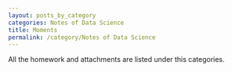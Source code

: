 ```yaml
---
layout: posts_by_category
categories: Notes of Data Science
title: Moments
permalink: /category/Notes of Data Science
---
```


All the homework and attachments are listed under this categories.
